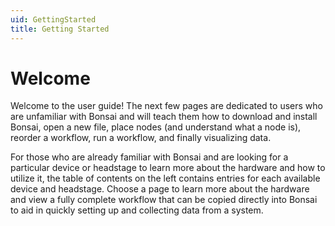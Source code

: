 ```yaml
---
uid: GettingStarted
title: Getting Started
---
```


# Welcome

Welcome to the user guide! The next few pages are dedicated to users who are unfamiliar with Bonsai and will teach them how to download and install Bonsai, open a new file, place nodes (and understand what a node is), reorder a workflow, run a workflow, and finally visualizing data.

For those who are already familiar with Bonsai and are looking for a particular device or headstage to learn more about the hardware and how to utilize it, the table of contents on the left contains entries for each available device and headstage. Choose a page to learn more about the hardware and view a fully complete workflow that can be copied directly into Bonsai to aid in quickly setting up and collecting data from a system.